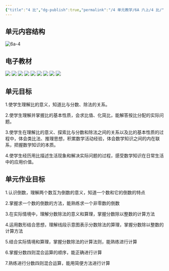```yaml
---
{"title":"4 比","dg-publish":true,"permalink":"/4 单元教学/6A 六上/4 比/","dgPassFrontmatter":true,"noteIcon":""}
---
```



## 单元内容结构

![6a-4](https://r2.edui123.com/2023/05/6a-4.png)

## 电子教材

<p class="grid-4">
	<img loading="lazy" decoding="async" src="https://book.pep.com.cn/1221001601141/files/mobile/52.jpg">
	<img loading="lazy" decoding="async" src="https://book.pep.com.cn/1221001601141/files/mobile/53.jpg">
	<img loading="lazy" decoding="async" src="https://book.pep.com.cn/1221001601141/files/mobile/54.jpg">
	<img loading="lazy" decoding="async" src="https://book.pep.com.cn/1221001601141/files/mobile/55.jpg">
	<img loading="lazy" decoding="async" src="https://book.pep.com.cn/1221001601141/files/mobile/56.jpg">
	<img loading="lazy" decoding="async" src="https://book.pep.com.cn/1221001601141/files/mobile/57.jpg">
	<img loading="lazy" decoding="async" src="https://book.pep.com.cn/1221001601141/files/mobile/58.jpg">
	<img loading="lazy" decoding="async" src="https://book.pep.com.cn/1221001601141/files/mobile/59.jpg">
	<img loading="lazy" decoding="async" src="https://book.pep.com.cn/1221001601141/files/mobile/60.jpg">
</p>

## 单元目标

1.使学生理解比的意义，知道比与分数、除法的关系。

2.使学生理解并掌握比的基本性质，会求比值、化简比，能解答按比分配的实际问题。

3.使学生在理解比的意义、探索比与分数和除法之间的关系以及比的基本性质的过程中，体会类比法、推理思想，积累数学活动经验，体会数学知识之间的内在联系，把握数学知识的本质。

4.使学生经历用比描述生活现象和解决实际问题的过程，感受数学知识在日常生活中的应用价值。

## 单元作业目标

1.认识倒数，理解两个数互为倒数的意义，知道一个数和它的倒数的特点

2.掌握求一个数的倒数的方法，能熟练求一个非零数的倒数

3.在实际情境中，理解分数除法的意义和算理，掌握分数除以整数的计算方法

4.运用数形结合思想，理解线段示意图表示分数除法的算理，掌握分数除以整数的计算方法

5.结合实际情境和算理，掌握分数除法的计算法则，能熟练进行计算

6.掌握分数四则混合运算的顺序，能正确进行计算

7.熟练进行分数四则混合运算，能用简便方法进行计算
